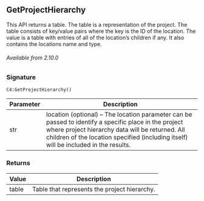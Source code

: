 ## GetProjectHierarchy

This API returns a table. The table is a representation of the project. The table consists of key/value pairs where the key is the ID of the location. The value is a table with entries of all of the location’s children if any. It also contains the locations name and type.

###### Available from 2.10.0


### Signature

`C4:GetProjectHierarchy()`


| Parameter | Description |
| --- | --- |
| str | location (optional) – The location parameter can be passed to identify a specific place in the project where project hierarchy data will be returned. All children of the location specified (including itself) will be included in the results.|


### Returns

| Value | Description |
| --- | --- |
table | Table that represents the project hierarchy.